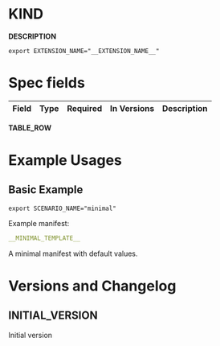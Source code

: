 # __KIND__

__DESCRIPTION__

```shell
export EXTENSION_NAME="__EXTENSION_NAME__"
```

# Spec fields

| Field | Type    | Required | In Versions | Description  |
|-------|:-------:|:--------:|:-----------:|--------------|
__TABLE_ROW__

# Example Usages

## Basic Example

```shell
export SCENARIO_NAME="minimal"
```

Example manifest:

```yaml
__MINIMAL_TEMPLATE__
```

A minimal manifest with default values.

# Versions and Changelog

## __INITIAL_VERSION__

Initial version
